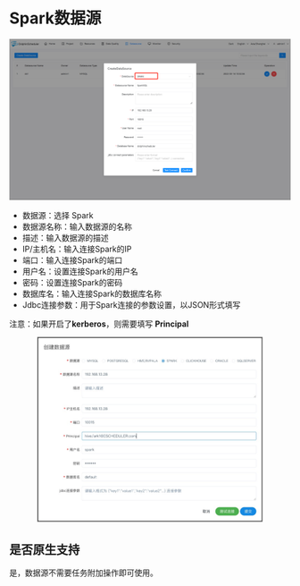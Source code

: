# Spark数据源

![sparksql](../../../../img/new_ui/dev/datasource/sparksql.png)

- 数据源：选择 Spark
- 数据源名称：输入数据源的名称
- 描述：输入数据源的描述
- IP/主机名：输入连接Spark的IP
- 端口：输入连接Spark的端口
- 用户名：设置连接Spark的用户名
- 密码：设置连接Spark的密码
- 数据库名：输入连接Spark的数据库名称
- Jdbc连接参数：用于Spark连接的参数设置，以JSON形式填写

注意：如果开启了**kerberos**，则需要填写 **Principal**

<p align="center">
    <img src="../../../../img/sparksql_kerberos.png" width="80%" />
  </p>

## 是否原生支持

是，数据源不需要任务附加操作即可使用。
